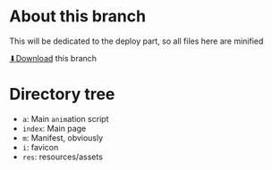 # About this branch
This will be dedicated to the deploy part, so all files here are minified

[⬇Download](https://github.com/Rudxain/RGB-digital-rain/archive/refs/heads/gh-pages.zip) this branch

# Directory tree
* `a`: Main `anim`ation script
* `index`: Main page
* `m`: Manifest, obviously
* `i`: favicon
* `res`: resources/assets

